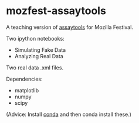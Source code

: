 # mozfest-assaytools
A teaching version of [assaytools](https://github.com/choderalab/assaytools) for Mozilla Festival.

Two ipython notebooks:
 - Simulating Fake Data
 - Analyzing Real Data

Two real data .xml files.

Dependencies:
 - matplotlib
 - numpy
 - scipy

(Advice: Install [conda](http://conda.pydata.org/docs/install/quick.html) and then conda install these.)


